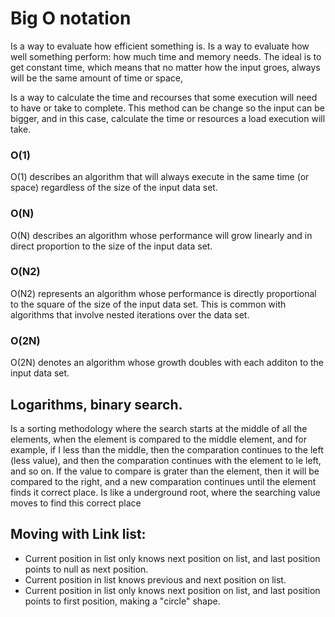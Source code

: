 # Big O notation

Is a way to evaluate how efficient something is. Is a way to evaluate how well something perform: how much time and memory needs. The ideal is to get constant time, which means that no matter how the input groes, always will be the same amount of time or space, 

Is a way to calculate the time and recourses that some execution will need to have or take to complete. This method can be change so the input can be bigger, and in this case, calculate the time or resources a load execution will take.


### O(1)
O(1) describes an algorithm that will always execute in the same time (or space) regardless of the size of the input data set.

### O(N)
O(N) describes an algorithm whose performance will grow linearly and in direct proportion to the size of the input data set. 

### O(N2)
O(N2) represents an algorithm whose performance is directly proportional to the square of the size of the input data set. This is common with algorithms that involve nested iterations over the data set.

### O(2N)
O(2N) denotes an algorithm whose growth doubles with each additon to the input data set. 


## Logarithms, binary search.
Is a sorting methodology where the search starts at the middle of all the elements, when the element is compared to the middle element, and for example, if I less than the middle, then the comparation continues to the left (less value), and then the comparation continues with the element to le left, and so on. If the value to compare is grater than the element, then it will be compared to the right, and a new comparation continues until the element finds it correct place. Is like a underground root, where the searching value moves to find this correct place

## Moving with Link list: 
- Current position in list only knows next position on list, and last position points to null as next position. 
- Current position in list knows previous and next position on list. 
- Current position in list only knows next position on list, and last position points to first position, making a "circle" shape. 

